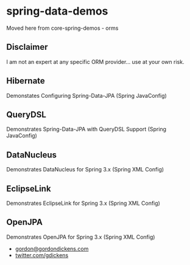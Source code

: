 spring-data-demos
=================
Moved here from core-spring-demos - orms



Disclaimer
----------
I am not an expert at any specific ORM provider... use at your own risk.


Hibernate
---------
Demonstates Configuring Spring-Data-JPA (Spring JavaConfig)


QueryDSL
--------
Demonstrates Spring-Data-JPA with QueryDSL Support (Spring JavaConfig)

DataNucleus
-----------
Demonstrates DataNucleus for Spring 3.x (Spring XML Config)


EclipseLink
-----------
Demonstrates EclipseLink for Spring 3.x (Spring XML Config)


OpenJPA
-----------
Demonstrates OpenJPA for Spring 3.x (Spring XML Config)


* [gordon@gordondickens.com](mailto:gordon@gordondickens.com)
* [twitter.com/gdickens](http://twitter.com/gdickens)

